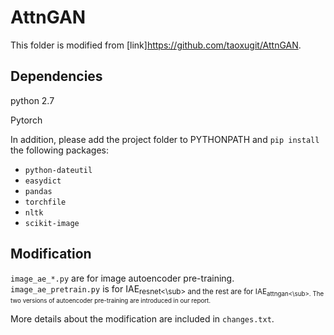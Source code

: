 # AttnGAN

This folder is modified from [link]https://github.com/taoxugit/AttnGAN.

## Dependencies
python 2.7

Pytorch

In addition, please add the project folder to PYTHONPATH and `pip install` the following packages:
- `python-dateutil`
- `easydict`
- `pandas`
- `torchfile`
- `nltk`
- `scikit-image`

## Modification
`image_ae_*.py` are for image autoencoder pre-training. `image_ae_pretrain.py` is for IAE<sub>resnet<\sub> and the rest are for IAE<sub>attngan<\sub>. The two versions of autoencoder pre-training are introduced in our report.

More details about the modification are included in `changes.txt`.
